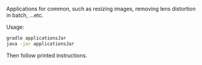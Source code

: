 Applications for common, such as resizing images, removing lens distortion in batch, ...etc.

Usage:

```bash
gradle applicationsJar
java -jar applicationsJar
```

Then follow printed instructions.